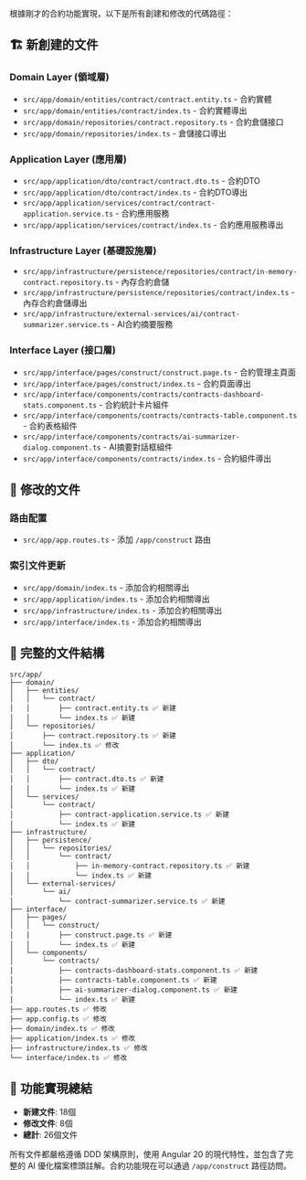 根據剛才的合約功能實現，以下是所有創建和修改的代碼路徑：

## 🏗️ 新創建的文件

### Domain Layer (領域層)
- `src/app/domain/entities/contract/contract.entity.ts` - 合約實體
- `src/app/domain/entities/contract/index.ts` - 合約實體導出
- `src/app/domain/repositories/contract.repository.ts` - 合約倉儲接口
- `src/app/domain/repositories/index.ts` - 倉儲接口導出

### Application Layer (應用層)
- `src/app/application/dto/contract/contract.dto.ts` - 合約DTO
- `src/app/application/dto/contract/index.ts` - 合約DTO導出
- `src/app/application/services/contract/contract-application.service.ts` - 合約應用服務
- `src/app/application/services/contract/index.ts` - 合約應用服務導出

### Infrastructure Layer (基礎設施層)
- `src/app/infrastructure/persistence/repositories/contract/in-memory-contract.repository.ts` - 內存合約倉儲
- `src/app/infrastructure/persistence/repositories/contract/index.ts` - 內存合約倉儲導出
- `src/app/infrastructure/external-services/ai/contract-summarizer.service.ts` - AI合約摘要服務

### Interface Layer (接口層)
- `src/app/interface/pages/construct/construct.page.ts` - 合約管理主頁面
- `src/app/interface/pages/construct/index.ts` - 合約頁面導出
- `src/app/interface/components/contracts/contracts-dashboard-stats.component.ts` - 合約統計卡片組件
- `src/app/interface/components/contracts/contracts-table.component.ts` - 合約表格組件
- `src/app/interface/components/contracts/ai-summarizer-dialog.component.ts` - AI摘要對話框組件
- `src/app/interface/components/contracts/index.ts` - 合約組件導出

## 🔧 修改的文件

### 路由配置
- `src/app/app.routes.ts` - 添加 `/app/construct` 路由

### 索引文件更新
- `src/app/domain/index.ts` - 添加合約相關導出
- `src/app/application/index.ts` - 添加合約相關導出
- `src/app/infrastructure/index.ts` - 添加合約相關導出
- `src/app/interface/index.ts` - 添加合約相關導出

## 📁 完整的文件結構

```
src/app/
├── domain/
│   ├── entities/
│   │   └── contract/
│   │       ├── contract.entity.ts ✅ 新建
│   │       └── index.ts ✅ 新建
│   └── repositories/
│       ├── contract.repository.ts ✅ 新建
│       └── index.ts ✅ 修改
├── application/
│   ├── dto/
│   │   └── contract/
│   │       ├── contract.dto.ts ✅ 新建
│   │       └── index.ts ✅ 新建
│   └── services/
│       └── contract/
│           ├── contract-application.service.ts ✅ 新建
│           └── index.ts ✅ 新建
├── infrastructure/
│   ├── persistence/
│   │   └── repositories/
│   │       └── contract/
│   │           ├── in-memory-contract.repository.ts ✅ 新建
│   │           └── index.ts ✅ 新建
│   └── external-services/
│       └── ai/
│           └── contract-summarizer.service.ts ✅ 新建
├── interface/
│   ├── pages/
│   │   └── construct/
│   │       ├── construct.page.ts ✅ 新建
│   │       └── index.ts ✅ 新建
│   └── components/
│       └── contracts/
│           ├── contracts-dashboard-stats.component.ts ✅ 新建
│           ├── contracts-table.component.ts ✅ 新建
│           ├── ai-summarizer-dialog.component.ts ✅ 新建
│           └── index.ts ✅ 新建
├── app.routes.ts ✅ 修改
├── app.config.ts ✅ 修改
├── domain/index.ts ✅ 修改
├── application/index.ts ✅ 修改
├── infrastructure/index.ts ✅ 修改
└── interface/index.ts ✅ 修改
```

## 🎯 功能實現總結

- **新建文件**: 18個
- **修改文件**: 8個
- **總計**: 26個文件

所有文件都嚴格遵循 DDD 架構原則，使用 Angular 20 的現代特性，並包含了完整的 AI 優化檔案標頭註解。合約功能現在可以通過 `/app/construct` 路徑訪問。
